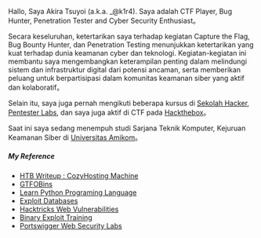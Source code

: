 Hallo, Saya Akira Tsuyoi (a.k.a. _@k1r4). Saya adalah CTF Player, Bug Hunter, Penetration Tester and Cyber Security Enthusiast。

Secara keseluruhan, ketertarikan saya terhadap kegiatan Capture the Flag, Bug Bounty Hunter, dan Penetration Testing menunjukkan ketertarikan yang kuat terhadap dunia keamanan cyber dan teknologi. Kegiatan-kegiatan ini membantu saya mengembangkan keterampilan penting dalam melindungi sistem dan infrastruktur digital dari potensi ancaman, serta memberikan peluang untuk berpartisipasi dalam komunitas keamanan siber yang aktif dan kolaboratif。

Selain itu, saya juga pernah mengikuti beberapa kursus di [Sekolah Hacker](https://sekolahdigitalcilsy.com/), [Pentester Labs](https://pentesterlab.com/profile/k1r44), dan saya juga aktif di CTF pada [Hackthebox](https://app.hackthebox.com/profile/394808)。


Saat ini saya sedang menempuh studi Sarjana Teknik Komputer, Kejuruan Keamanan Siber di [Universitas Amikom](https://amikom.ac.id/)。


##### My Reference

- [HTB Writeup : CozyHosting Machine](https://k1r4-id.github.io/2023/09/08/cozyhosting-htb/)
- [GTFOBins](https://gtfobins.github.io/)
- [Learn Python Programing Language](https://www.learnpython.org/)
- [Exploit Databases](https://www.exploit-db.com/)
- [Hacktricks Web Vulnerabilities](https://book.hacktricks.xyz/pentesting-web/)
- [Binary Exploit Training](https://github.com/ashemery/exploitation-course)
- [Portswigger Web Security Labs](https://portswigger.net/web-security)

